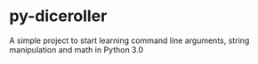 # py-diceroller

A simple project to start learning command line arguments, string manipulation and math in Python 3.0

